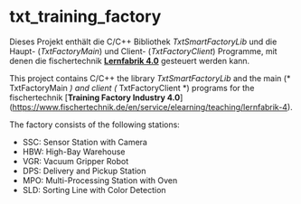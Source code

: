 # txt_training_factory

Dieses Projekt enthält die C/C++ Bibliothek *TxtSmartFactoryLib* und die Haupt- (*TxtFactoryMain*) und Client- (*TxtFactoryClient*) Programme, mit denen die fischertechnik [**Lernfabrik 4.0**](https://www.fischertechnik.de/de/service/elearning/teaching/lernfabrik-4) gesteuert werden kann.

This project contains C/C++ the library *TxtSmartFactoryLib* and the main (* TxtFactoryMain *) and client (* TxtFactoryClient *) programs for the fischertechnik [**Training Factory Industry 4.0**] (https://www.fischertechnik.de/en/service/elearning/teaching/lernfabrik-4).

The factory consists of the following stations:
* SSC: Sensor Station with Camera
* HBW: High-Bay Warehouse
* VGR: Vacuum Gripper Robot
* DPS: Delivery and Pickup Station
* MPO: Multi-Processing Station with Oven
* SLD: Sorting Line with Color Detection
